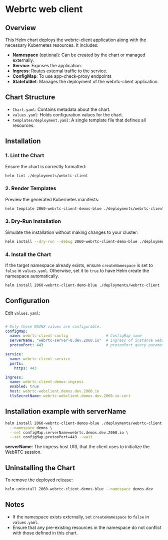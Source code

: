 # Webrtc web client

## Overview

This Helm chart deploys the webrtc-client application along with the necessary Kubernetes resources. It includes:

- **Namespace** (optional): Can be created by the chart or managed externally.
- **Service**: Exposes the application.
- **Ingress**: Routes external traffic to the service.
- **ConfigMap**: To use app-check-proxy endpoints
- **StatefulSet**: Manages the deployment of the webrtc-client application.

## Chart Structure

- `Chart.yaml`: Contains metadata about the chart.
- `values.yaml`: Holds configuration values for the chart.
- `templates/deployment.yaml`: A single template file that defines all resources.

## Installation

### 1. Lint the Chart

Ensure the chart is correctly formatted:

```bash
helm lint ./deployments/webrtc-client
```

### 2. Render Templates

Preview the generated Kubernetes manifests:

```bash
helm template 2060-webrtc-client-demos-blue ./deployments/webrtc-client --namespace demos
```

### 3. Dry-Run Installation

Simulate the installation without making changes to your cluster:

```bash
helm install --dry-run --debug 2060-webrtc-client-demo-blue ./deployments/webrtc-client --namespace demos
```

### 4. Install the Chart

If the target namespace already exists, ensure `createNamespace` is set to `false` in `values.yaml`. Otherwise, set it to `true` to have Helm create the namespace automatically.

```bash
helm install 2060-webrtc-client-demo-blue ./deployments/webrtc-client --namespace demos
```

## Configuration

Edit `values.yaml`:

```yaml

# Only these NGINX values are configurable:
configMap:
  name: webrtc-client-config                 # ConfigMap name
  serverName: "webrtc-server-0.dev.2060.io"  # ingress of instance webrtc-server in default.conf
  protooPort: 443                            # protooPort query parameter

service:
  name: webrtc-client-service
  ports:
    https: 443

ingress:
  name: webrtc-client-demos-ingress
  enabled: true
  host: webrtc-webclient.demos.dev.2060.io
  tlsSecretName: webrtc-webclient.demos.dev.2060.io-cert
```

## Installation example with serverName

```bash
helm install 2060-webrtc-client-demos-blue ./deployments/webrtc-client \
  --namespace demos \
  --set configMap.serverName=webrtc.demos.dev.2060.io \
  --set configMap.protooPort=443 --wait
```

**serverName**: The ingress host URL that the client uses to initialize the WebRTC session.

## Uninstalling the Chart

To remove the deployed release:

```bash
helm uninstall 2060-webrtc-client-demos-blue --namespace demos-dev
```

## Notes

- If the namespace exists externally, set `createNamespace` to `false` in `values.yaml`.
- Ensure that any pre-existing resources in the namespace do not conflict with those defined in this chart.
